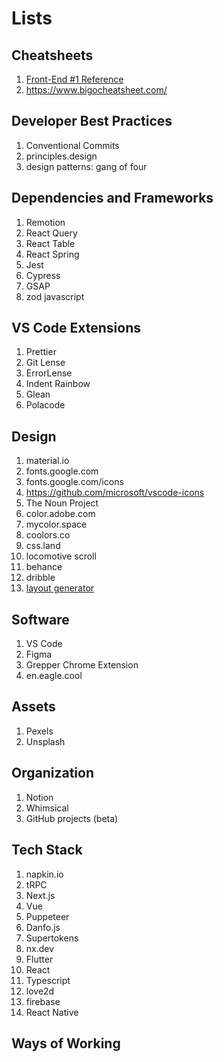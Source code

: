 # Lists

## Cheatsheets
1. [Front-End #1 Reference](https://itnext.io/frontend-interview-cheatsheet-that-helped-me-to-get-offer-on-amazon-and-linkedin-cba9584e33c7?gi=889a091e3fec)
2. https://www.bigocheatsheet.com/

## Developer Best Practices
1. Conventional Commits
2. principles.design
3. design patterns: gang of four

## Dependencies and Frameworks
1. Remotion
2. React Query
3. React Table
4. React Spring
5. Jest
6. Cypress
7. GSAP
8. zod javascript

## VS Code Extensions
1. Prettier
2. Git Lense 
3. ErrorLense
4. Indent Rainbow
5. Glean
6. Polacode

## Design
1. material.io
2. fonts.google.com
3. fonts.google.com/icons
4. https://github.com/microsoft/vscode-icons
5. The Noun Project
6. color.adobe.com
7. mycolor.space
8. coolors.co
9. css.land
10. locomotive scroll
11. behance
12. dribble
13. [layout generator](https://codepen.io/jipdev/full/ZEJOWjP)

## Software
1. VS Code
2. Figma
3. Grepper Chrome Extension
4. en.eagle.cool

## Assets
1. Pexels
2. Unsplash

## Organization
1. Notion
2. Whimsical
3. GitHub projects (beta)

## Tech Stack
1. napkin.io
2. tRPC
3. Next.js
4. Vue
5. Puppeteer
6. Danfo.js
7. Supertokens
8. nx.dev
9. Flutter
10. React
11. Typescript
12. love2d
13. firebase
14. React Native

## Ways of Working
